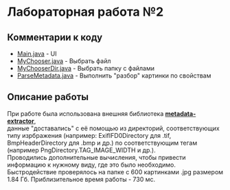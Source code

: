 # Лабораторная работа №2

## Комментарии к коду
 - [Main.java](https://github.com/Elizaveta99/Computer_graphics_lab2/blob/master/cgLab2/src/Main.java) - UI
 - [MyChooser.java](https://github.com/Elizaveta99/Computer_graphics_lab2/blob/master/cgLab2/src/MyChooser.java) - Выбрать файл
 - [MyChooserDir.java](https://github.com/Elizaveta99/Computer_graphics_lab2/blob/master/cgLab2/src/MyChooserDir.java) - Выбрать папку с файлами
 - [ParseMetadata.java](https://github.com/Elizaveta99/Computer_graphics_lab2/blob/master/cgLab2/src/ParseMetadata.java) - Выполнить "разбор" картинки по свойствам
 
## Описание работы
При работе была использована внешняя библиотека [**metadata-extractor**](https://github.com/drewnoakes/metadata-extractor), \
данные "доставались" с её помощью из директорий, соответствующих типу изрбражения (например: ExifIFD0Directory для .tif, BmpHeaderDirectory для .bmp и др.) по соответствующим тегам (например PngDirectory.TAG_IMAGE_WIDTH и др.).<br />
Проводились дополнительные вычисления, чтобы привести информацию к нужному виду, где это было необходимо.<br />
Быстродействие проверялось на папке с 600 картинками .jpg размером 1.84 Гб. Приблизительное время работы - 730 мс.
